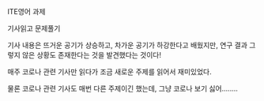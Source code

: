 ITE영어 과제

기사읽고 문제풀기

기사 내용은 뜨거운 공기가 상승하고, 차가운 공기가 하강한다고 배웠지만, 연구 결과 그렇지 않은 상황도 존재한다는 것을 발견했다는 것이다!

매주 코로나 관련 기사만 읽다가 조금 새로운 주제를 읽어서 재미있었다.

물론 코로나 관련 기사도 매번 다른 주제이긴 했는데, 그냥 코로나 보기 싫어........


